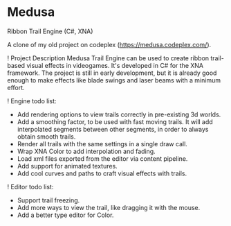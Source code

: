 Medusa
======

Ribbon Trail Engine (C#, XNA)

A clone of my old project on codeplex (https://medusa.codeplex.com/).




! Project Description
Medusa Trail Engine can be used to create ribbon trail-based visual effects in videogames. It's developed in C# for the XNA framework. The project is still in early development, but it is already good enough to make effects like blade swings and laser beams with a minimum effort.


! Engine todo list:
* Add rendering options to view trails correctly in pre-existing 3d worlds.
* Add a smoothing factor, to be used with fast moving trails. It will add interpolated segments between other segments, in order to always obtain smooth trails.
* Render all trails with the same settings in a single draw call.
* Wrap XNA Color to add interpolation and fading.
* Load xml files exported from the editor via content pipeline.
* Add support for animated textures.
* Add cool curves and paths to craft visual effects with trails.


! Editor todo list:
* Support trail freezing.
* Add more ways to view the trail, like dragging it with the mouse.
* Add a better type editor for Color.
